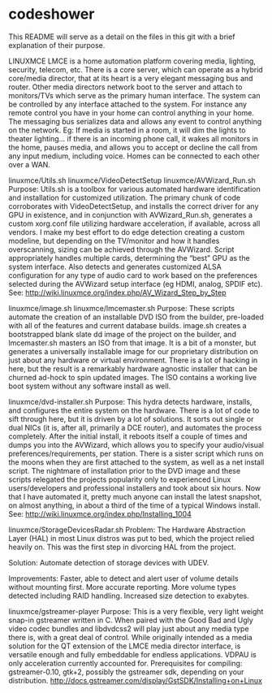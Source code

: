 # codeshower
This README will serve as a detail on the files in this git with a brief explanation of their purpose.

LINUXMCE
LMCE is a home automation platform covering media, lighting, security, telecom, etc. There is a core server, which can operate as a hybrid core/media director, that at its heart is a very elegant messaging bus and router. Other media directors network boot to the server and attach to monitors/TVs which serve as the primary human interface. The system can be controlled by any interface attached to the system. For instance any remote control you have in your home can control anything in your home. The messaging bus serializes data and allows any event to control anything on the network. Eg: If media is started in a room, it will dim the lights to theater lighting... if there is an incoming phone call, it wakes all monitors in the home, pauses media, and allows you to accept or decline the call from any input medium, including voice. Homes can be connected to each other over a WAN.  

linuxmce/Utils.sh
linuxmce/VideoDetectSetup
linuxmce/AVWizard_Run.sh
Purpose: Utils.sh is a toolbox for various automated hardware identification and installation for customized utilization. The primary chunk of code corroborates with VideoDetectSetup, and installs the correct driver for any GPU in existence, and in conjunction with AVWizard_Run.sh, generates a custom xorg.conf file utilizing hardware acceleration, if available, across all vendors. I make my best effort to do edge detection creating a custom modeline, but depending on the TV/monitor and how it handles overscanning, sizing can be achieved through the AVWizard. Script appropriately handles multiple cards, determining the “best” GPU as the system interface. Also detects and generates customized ALSA configuration for any type of audio card to work based on the preferences selected during the AVWizard setup interface (eg HDMI, analog, SPDIF etc).
See: http://wiki.linuxmce.org/index.php/AV_Wizard_Step_by_Step

linuxmce/image.sh
linuxmce/lmcemaster.sh
Purpose: These scripts automate the creation of an installable DVD ISO from the builder, pre-loaded with all of the features and current database builds. image.sh creates a bootstrapped blank slate dd image of the project on the builder, and lmcemaster.sh masters an ISO from that image. It is a bit of a monster, but generates a universally installable image for our proprietary distribution on just about any hardware or virtual environment. There is a lot of hacking in here, but the result is a remarkably hardware agnostic installer that can be churned ad-hock to spin updated images. The ISO contains a working live boot system without any software install as well.

linuxmce/dvd-installer.sh
Purpose: This hydra detects hardware, installs, and configures the entire system on the hardware. There is a lot of code to sift through here, but it is driven by a lot of solutions. It sorts out single or dual NICs (it is, after all, primarily a DCE router), and automates the process completely. After the initial install, it reboots itself a couple of times and dumps you into the AVWizard, which allows you to specify your audio/visual preferences/requirements, per station. There is a sister script which runs on the moons when they are first attached to the system, as well as a net install script. The nightmare of installation prior to the DVD image and these scripts relegated the projects popularity only to experienced Linux users/developers and professional installers and took about six hours. Now that I have automated it, pretty much anyone can install the latest snapshot, on almost anything, in about a third of the time of a typical Windows install.
See: http://wiki.linuxmce.org/index.php/Installing_1004

linuxmce/StorageDevicesRadar.sh
Problem: The Hardware Abstraction Layer (HAL) in most Linux distros was put to bed, which the project relied heavily on. This was the first step in divorcing HAL from the project.

Solution: Automate detection of storage devices with UDEV.

Improvements: Faster, able to detect and alert user of volume details without mounting first. More accurate reporting. More volume types detected including RAID handling. Increased size detection to exabytes.

linuxmce/gstreamer-player
Purpose: This is a very flexible, very light weight snap-in gstreamer written in C. When paired with the   Good Bad and Ugly video codec bundles and libdvdcss2 will play just about any media type there is, with a great deal of control. While originally intended as a media solution for the QT extension of the LMCE media director interface, is versatile enough and fully embeddable for endless applications. VDPAU is only acceleration currently accounted for.
Prerequisites for compiling: gstreamer-0.10, gtk+2, possibly the gstreamer sdk, depending on your distribution. 
http://docs.gstreamer.com/display/GstSDK/Installing+on+Linux
